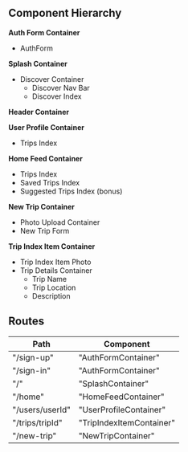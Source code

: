 ## Component Hierarchy

**Auth Form Container**
  - AuthForm

**Splash Container**
  - Discover Container
    - Discover Nav Bar
    - Discover Index

**Header Container**

**User Profile Container**
  - Trips Index

**Home Feed Container**
  - Trips Index
  - Saved Trips Index
  - Suggested Trips Index (bonus)

**New Trip Container**
  - Photo Upload Container
  - New Trip Form

**Trip Index Item Container**
  - Trip Index Item Photo
  - Trip Details Container
    - Trip Name
    - Trip Location
    - Description


## Routes
|Path   | Component   |
|-------|-------------|
| "/sign-up" | "AuthFormContainer" |
| "/sign-in" | "AuthFormContainer" |
| "/"        | "SplashContainer"   |
| "/home"    | "HomeFeedContainer" |
| "/users/userId" | "UserProfileContainer" |
| "/trips/tripId" | "TripIndexItemContainer" |
| "/new-trip" | "NewTripContainer" |
